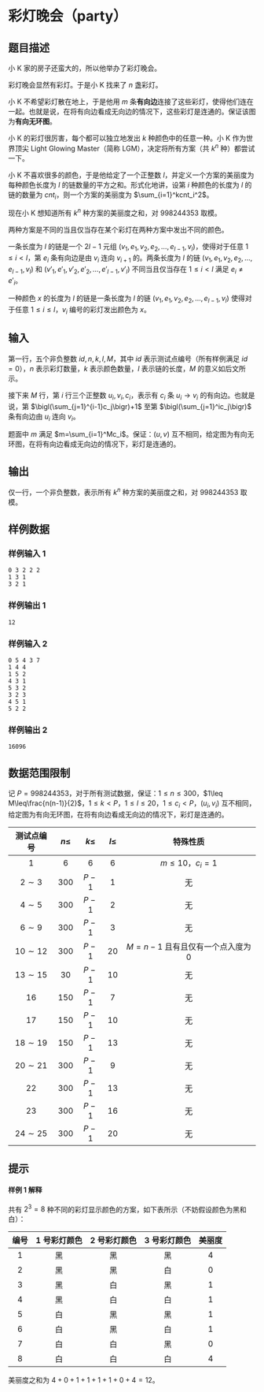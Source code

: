 # 彩灯晚会（party）

## 题目描述

小 K 家的房子还蛮大的，所以他举办了彩灯晚会。

彩灯晚会显然有彩灯。于是小 K 找来了 $n$ 盏彩灯。

小 K 不希望彩灯散在地上，于是他用 $m$ 条**有向边**连接了这些彩灯，使得他们连在一起。也就是说，在将有向边看成无向边的情况下，这些彩灯是连通的。保证该图为**有向无环图**。

小 K 的彩灯很厉害，每个都可以独立地发出 $k$ 种颜色中的任意一种。小 K 作为世界顶尖 Light Glowing Master（简称 LGM），决定将所有方案（共 $k^n$ 种）都尝试一下。

小 K 不喜欢很多的颜色，于是他给定了一个正整数 $l$，并定义一个方案的美丽度为每种颜色长度为 $l$ 的链数量的平方之和。形式化地讲，设第 $i$ 种颜色的长度为 $l$ 的链的数量为 $cnt_i$，则一个方案的美丽度为 $\sum_{i=1}^kcnt_i^2$。

现在小 K 想知道所有 $k^n$ 种方案的美丽度之和，对 $998244353$ 取模。

两种方案是不同的当且仅当存在某个彩灯在两种方案中发出不同的颜色。

一条长度为 $l$ 的链是一个 $2l-1$ 元组 $(v_1,e_1,v_2,e_2,\dots,e_{l-1},v_l)$，使得对于任意 $1\leq i<l$，第 $e_i$ 条有向边是由 $v_i$ 连向 $v_{i+1}$ 的。两条长度为 $l$ 的链 $(v_1,e_1,v_2,e_2,\dots,e_{l-1},v_l)$ 和 $(v'_1,e'_1,v'_2,e'_2,\dots,e'_{l-1},v'_l)$ 不同当且仅当存在 $1\leq i<l$ 满足 $e_i\neq e'_i$。

一种颜色 $x$ 的长度为 $l$ 的链是一条长度为 $l$ 的链 $(v_1,e_1,v_2,e_2,\dots,e_{l-1},v_l)$ 使得对于任意 $1\leq i\leq l$，$v_i$ 编号的彩灯发出颜色为 $x$。

## 输入

第一行，五个非负整数 $id,n,k,l,M$，其中 $id$ 表示测试点编号（所有样例满足 $id=0$），$n$ 表示彩灯数量，$k$ 表示颜色数量，$l$ 表示链的长度，$M$ 的意义如后文所示。

接下来 $M$ 行，第 $i$ 行三个正整数 $u_i,v_i,c_i$，表示有 $c_i$ 条 $u_i\to v_i$ 的有向边。也就是说，第 $\bigl(\sum_{j=1}^{i-1}c_j\bigr)+1$ 至第 $\bigl(\sum_{j=1}^ic_j\bigr)$ 条有向边由 $u_i$ 连向 $v_i$。

题面中 $m$ 满足 $m=\sum_{i=1}^Mc_i$。保证：$(u,v)$ 互不相同，给定图为有向无环图，在将有向边看成无向边的情况下，彩灯是连通的。

## 输出

仅一行，一个非负整数，表示所有 $k^n$ 种方案的美丽度之和，对 $998244353$ 取模。

## 样例数据

### 样例输入 1

```
0 3 2 2 2
1 3 1
3 2 1

```

### 样例输出 1

```
12

```
### 样例输入 2

```
0 5 4 3 7
1 4 4
1 5 2
4 3 1
5 3 2
3 2 3
4 5 1
5 2 2

```

### 样例输出 2

```
16096

```


## 数据范围限制

记 $P=998244353$，对于所有测试数据，保证：$1\leq n\leq300$，$1\leq M\leq\frac{n(n-1)}{2}$，$1\leq k<P$，$1\leq l\leq 20$，$1\leq c_i<P$，$(u_i,v_i)$ 互不相同，给定图为有向无环图，在将有向边看成无向边的情况下，彩灯是连通的。


| 测试点编号 | $n\leq$ | $k\leq$ | $l\leq$ |              特殊性质              |
| :--------: | :-----: | :-----: | :-----: | :--------------------------------: |
|    $1$    |   $6$   |   $6$   |   $6$   |         $m\leq10$，$c_i=1$         |
|  $2\sim3$  |  $300$  |  $P-1$  |   $1$   |                 无                 |
|  $4\sim5$  |  $300$  |  $P-1$  |   $2$   |                 无                 |
|  $6\sim9$  |  $300$  |  $P-1$  |   $3$   |                 无                 |
| $10\sim12$ |  $300$  |  $P-1$  |  $20$  | $M=n-1$ 且有且仅有一个点入度为 $0$ |
| $13\sim15$ |  $30$  |  $P-1$  |  $10$  |                 无                 |
|    $16$    |  $150$  |  $P-1$  |   $7$   |                 无                 |
|    $17$    |  $150$  |  $P-1$  |  $10$  |                 无                 |
| $18\sim19$ |  $150$  |  $P-1$  |  $13$  |                 无                 |
| $20\sim21$ |  $300$  |  $P-1$  |   $9$   |                 无                 |
|    $22$    |  $300$  |  $P-1$  |  $13$  |                 无                 |
|    $23$    |  $300$  |  $P-1$  |  $16$  |                 无                 |
| $24\sim25$ |  $300$  |  $P-1$  |  $20$  |                 无                 |

## 提示

#### 样例 1 解释

共有 $2^3=8$ 种不同的彩灯显示颜色的方案，如下表所示（不妨假设颜色为黑和白）：


| 编号 | $1$ 号彩灯颜色 | $2$ 号彩灯颜色 | $3$ 号彩灯颜色 | 美丽度 |
| :--: | :------------: | :------------: | :------------: | :----: |
| $1$ |       黑       |       黑       |       黑       |  $4$  |
| $2$ |       黑       |       黑       |       白       |  $0$  |
| $3$ |       黑       |       白       |       黑       |  $1$  |
| $4$ |       黑       |       白       |       白       |  $1$  |
| $5$ |       白       |       黑       |       黑       |  $1$  |
| $6$ |       白       |       黑       |       白       |  $1$  |
| $7$ |       白       |       白       |       黑       |  $0$  |
| $8$ |       白       |       白       |       白       |  $4$  |

美丽度之和为 $4+0+1+1+1+1+0+4=12$。
